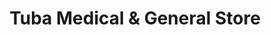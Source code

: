---
title: "Tuba Medical & General Store"
url: /karachi/tuba-medical-and-general-store/
shop: general
---